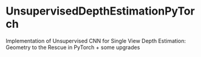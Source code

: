 # UnsupervisedDepthEstimationPyTorch
Implementation of Unsupervised CNN for Single View Depth Estimation: Geometry to the Rescue in PyTorch + some upgrades

